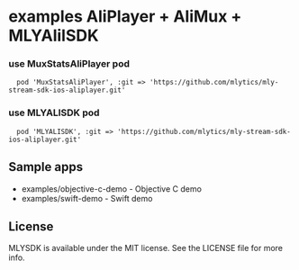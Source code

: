 # examples AliPlayer + AliMux + MLYAlilSDK 

### use MuxStatsAliPlayer pod 
```
  pod 'MuxStatsAliPlayer', :git => 'https://github.com/mlytics/mly-stream-sdk-ios-aliplayer.git'
```

### use MLYALISDK pod 

```
  pod 'MLYALISDK', :git => 'https://github.com/mlytics/mly-stream-sdk-ios-aliplayer.git'
```

## Sample apps
* examples/objective-c-demo - Objective C demo
* examples/swift-demo - Swift demo

## License

MLYSDK is available under the MIT license. See the LICENSE file for more info.